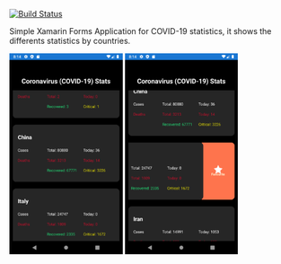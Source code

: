 [![Build Status](https://dev.azure.com/elhajjajianas/covid19.xamarin.forms/_apis/build/status/anaselhajjaji.covid19.xamarin.forms?branchName=master)](https://dev.azure.com/elhajjajianas/covid19.xamarin.forms/_build/latest?definitionId=6&branchName=master)

Simple Xamarin Forms Application for COVID-19 statistics, it shows the differents statistics by countries.

<img src="./images/img1.png" width="40%"> <img src="./images/img2.png" width="40%">
